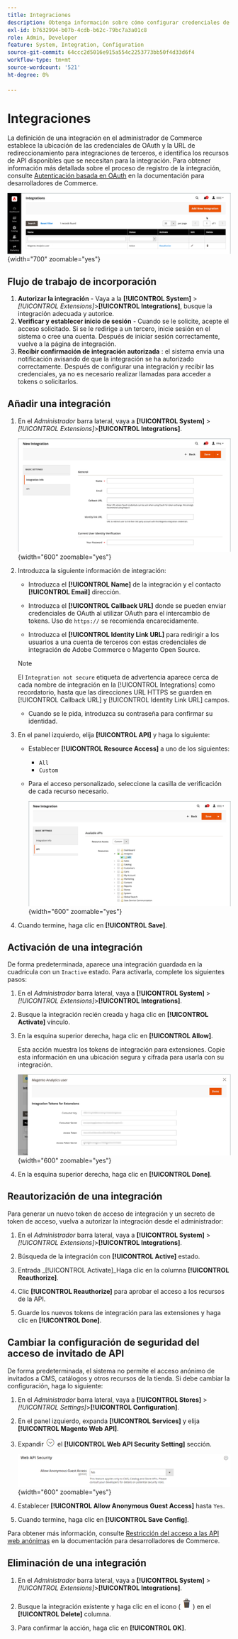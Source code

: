```yaml
---
title: Integraciones
description: Obtenga información sobre cómo configurar credenciales de OAuth y redirigir URL para integraciones de terceros.
exl-id: b7632994-b07b-4cdb-b62c-79bc7a3a01c8
role: Admin, Developer
feature: System, Integration, Configuration
source-git-commit: 64ccc2d5016e915a554c2253773bb50f4d33d6f4
workflow-type: tm+mt
source-wordcount: '521'
ht-degree: 0%

---
```


# Integraciones

La definición de una integración en el administrador de Commerce establece la ubicación de las credenciales de OAuth y la URL de redireccionamiento para integraciones de terceros, e identifica los recursos de API disponibles que se necesitan para la integración. Para obtener información más detallada sobre el proceso de registro de la integración, consulte [Autenticación basada en OAuth](https://developer.adobe.com/commerce/webapi/get-started/authentication/gs-authentication-oauth/) en la documentación para desarrolladores de Commerce.

![Integraciones](./assets/integrations.png){width="700" zoomable="yes"}

## Flujo de trabajo de incorporación

1. **Autorizar la integración** - Vaya a la **[!UICONTROL System]** > _[!UICONTROL Extensions]_>**[!UICONTROL Integrations]**, busque la integración adecuada y autorice.
1. **Verificar y establecer inicio de sesión** - Cuando se le solicite, acepte el acceso solicitado. Si se le redirige a un tercero, inicie sesión en el sistema o cree una cuenta. Después de iniciar sesión correctamente, vuelve a la página de integración.
1. **Recibir confirmación de integración autorizada** : el sistema envía una notificación avisando de que la integración se ha autorizado correctamente. Después de configurar una integración y recibir las credenciales, ya no es necesario realizar llamadas para acceder a tokens o solicitarlos.

## Añadir una integración

1. En el _Administrador_ barra lateral, vaya a **[!UICONTROL System]** > _[!UICONTROL Extensions]_>**[!UICONTROL Integrations]**.

   ![Nueva integración](./assets/integration-new.png){width="600" zoomable="yes"}

1. Introduzca la siguiente información de integración:

   - Introduzca el **[!UICONTROL Name]** de la integración y el contacto **[!UICONTROL Email]** dirección.

   - Introduzca el **[!UICONTROL Callback URL]** donde se pueden enviar credenciales de OAuth al utilizar OAuth para el intercambio de tokens. Uso de `https://` se recomienda encarecidamente.

   - Introduzca el **[!UICONTROL Identity Link URL]** para redirigir a los usuarios a una cuenta de terceros con estas credenciales de integración de Adobe Commerce o Magento Open Source.

   >[!NOTE]
   >
   > El `Integration not secure` etiqueta de advertencia aparece cerca de cada nombre de integración en la [!UICONTROL Integrations] como recordatorio, hasta que las direcciones URL HTTPS se guarden en [!UICONTROL Callback URL] y [!UICONTROL Identity Link URL] campos.

   - Cuando se le pida, introduzca su contraseña para confirmar su identidad.

1. En el panel izquierdo, elija **[!UICONTROL API]** y haga lo siguiente:

   - Establecer **[!UICONTROL Resource Access]** a uno de los siguientes:

      - `All`
      - `Custom`

   - Para el acceso personalizado, seleccione la casilla de verificación de cada recurso necesario.

     ![Integraciones: API disponible](./assets/integrations-available-api.png){width="600" zoomable="yes"}

1. Cuando termine, haga clic en **[!UICONTROL Save]**.

## Activación de una integración

De forma predeterminada, aparece una integración guardada en la cuadrícula con un `Inactive` estado. Para activarla, complete los siguientes pasos:

1. En el _Administrador_ barra lateral, vaya a **[!UICONTROL System]** > _[!UICONTROL Extensions]_>**[!UICONTROL Integrations]**.

1. Busque la integración recién creada y haga clic en **[!UICONTROL Activate]** vínculo.

1. En la esquina superior derecha, haga clic en **[!UICONTROL Allow]**.

   Esta acción muestra los tokens de integración para extensiones. Copie esta información en una ubicación segura y cifrada para usarla con su integración.

   ![Tokens de integración para extensiones](./assets/integration-tokens-for-extensions.png){width="600" zoomable="yes"}

1. En la esquina superior derecha, haga clic en **[!UICONTROL Done]**.

## Reautorización de una integración

Para generar un nuevo token de acceso de integración y un secreto de token de acceso, vuelva a autorizar la integración desde el administrador:

1. En el _Administrador_ barra lateral, vaya a **[!UICONTROL System]** > _[!UICONTROL Extensions]_>**[!UICONTROL Integrations]**.

1. Búsqueda de la integración con **[!UICONTROL Active]** estado.

1. Entrada _[!UICONTROL Activate]_Haga clic en la columna **[!UICONTROL Reauthorize]**.

1. Clic **[!UICONTROL Reauthorize]** para aprobar el acceso a los recursos de la API.

1. Guarde los nuevos tokens de integración para las extensiones y haga clic en **[!UICONTROL Done]**.

## Cambiar la configuración de seguridad del acceso de invitado de API

De forma predeterminada, el sistema no permite el acceso anónimo de invitados a CMS, catálogos y otros recursos de la tienda. Si debe cambiar la configuración, haga lo siguiente:

1. En el _Administrador_ barra lateral, vaya a **[!UICONTROL Stores]** > _[!UICONTROL Settings]_>**[!UICONTROL Configuration]**.

1. En el panel izquierdo, expanda **[!UICONTROL Services]** y elija **[!UICONTROL Magento Web API]**.

1. Expandir ![Selector de expansión](../assets/icon-display-expand.png) el **[!UICONTROL Web API Security Setting]** sección.

   ![Configuración de servicios: configuración de seguridad de API web](../configuration-reference/services/assets/web-api-security.png){width="600" zoomable="yes"}

1. Establecer **[!UICONTROL Allow Anonymous Guest Access]** hasta `Yes`.

1. Cuando termine, haga clic en **[!UICONTROL Save Config]**.

Para obtener más información, consulte [Restricción del acceso a las API web anónimas](https://developer.adobe.com/commerce/webapi/rest/use-rest/anonymous-api-security/) en la documentación para desarrolladores de Commerce.

## Eliminación de una integración

1. En el _Administrador_ barra lateral, vaya a **[!UICONTROL System]** > _[!UICONTROL Extensions]_>**[!UICONTROL Integrations]**.

1. Busque la integración existente y haga clic en el icono ( ![icono de papelera](../assets/icon-delete-trashcan-solid.png) ) en el **[!UICONTROL Delete]** columna.

1. Para confirmar la acción, haga clic en **[!UICONTROL OK]**.
